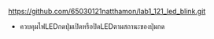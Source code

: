 https://github.com/65030121natthamon/lab1_121_led_blink.git
- ควบคุมไฟLEDกดปุ่มเปิดหรือปิดLEDตามสถานะของปุ่มกด
